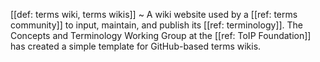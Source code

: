 [[def: terms wiki, terms wikis]]
~ A wiki website used by a [[ref: terms community]] to input, maintain, and publish its [[ref: terminology]]. The Concepts and Terminology Working Group at the [[ref: ToIP Foundation]] has created a simple template for GitHub-based terms wikis.

